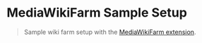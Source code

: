 # MediaWikiFarm Sample Setup

> Sample wiki farm setup with the [MediaWikiFarm extension](https://www.mediawiki.org/wiki/Extension:MediaWikiFarm).
